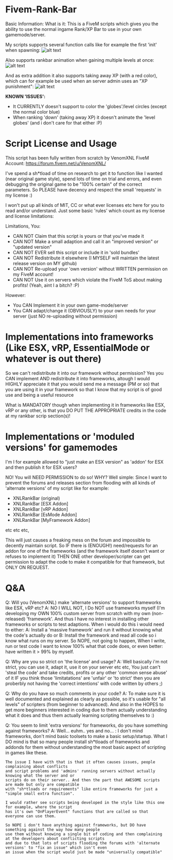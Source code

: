 # Fivem-Rank-Bar

Basic Information:
 What is it: This is a FiveM scripts which gives you the ability to use the normal
 ingame Rank/XP Bar to use in your own gamemode/server.
 
 My scripts supports several function calls like for example
 the first 'init' when spawning:
 ![alt text](https://github.com/VenomXNL/XNLRankBar/blob/master/ScreenShotExamples/InitialSetupDuringSpawn.gif)

Also supports rankbar animation when gaining multiple levels at once:
![alt text](https://github.com/VenomXNL/XNLRankBar/blob/master/ScreenShotExamples/MultipleLevelsUpAnimation.gif)

And as extra addition it also supports taking away XP (with a red color),
which can for example be used when an server admin uses an "XP punishment":
![alt text](https://github.com/VenomXNL/XNLRankBar/blob/master/ScreenShotExamples/TakingAwayXP.gif)

<b>KNOWN 'ISSUES':</b>
- It CURRENTLY doesn't support to color the 'globes'/level circles (except the normal color blue)
- When ranking 'down' (taking away XP) it doesn't animate the 'level globes' (and i don't care for that either :P)

<h1>
	Script License and Usage
</h1>

This script has been fully written from scratch by VenomXNL
FiveM Account: https://forum.fivem.net/u/VenomXNL/

I've spend a sh*tload of time on research to get it to function like
I wanted (near original game style), spend lots of time on trial 
and errors, and even debugging the original game to be "100% certain"
of the correct parameters. So PLEASE have decency and respect the
small 'requests' in my license :) 


I won't put up all kinds of MIT, CC or what ever licenses etc here for
you to read and/or understand. Just some basic 'rules' which count as
my license and license limitations:

Limitations, You:
 - CAN NOT Claim that this script is yours or that you've made it
 - CAN NOT Make a small adaption and call it an "improved version" or "updated version"
 - CAN NOT EVER sell this script or include it in 'sold bundles'
 - CAN NOT Redistribute it elsewhere (I MYSELF will maintain the latest release version on MY github)
 - CAN NOT Re-upload your 'own version' without WRITTEN permission on my FiveM account!
 - CAN NOT Use it on servers which violate the FiveM ToS about making profits! (Yeah, aint I a bitch? :P)

However:
 - You CAN Implement it in your own game-mode/server
 - You CAN adapt/change it (OBVIOUSLY) to your own needs for your server (just NO re-uploading without permission)
 
 <h1>
	Implementations into frameworks (Like ESX, vRP, EssentialMode or whatever is out there)
 </h1>
 So we can't redistribute it into our framework without permission?
 Yes you CAN implement AND redistribute it into frameworks, altough I would HIGHLY appreciate
 it that you would send me a message (PM or so) that you are using it in your framework so
 that I know that my script is of good use and being a useful resource
 
 What is MANDATORY though when implementing it in frameworks like ESX, vRP or any other,
 is that you DO PUT THE APPROPRIATE credits in the code at my rankbar scrip section(s)!

<h1>
	Implementations or 'moduled versions' for gamemodes
 </h1>
 I'm I for example allowed to "just make an ESX version" as 'addon' for ESX and then
 publish it for ESX users?
 
 NO! You will NEED PERMISSION to do so! 
 WHY? Well simple: Since I want to prevent the forums and releases section from flooding
 with all kinds of 'alternate versions' of my script like for example:
 - XNLRankBar (original)
 - XNLRankBar [ESX Addon]
 - XNLRankBar [vRP Addon]
 - XNLRankBar [EsMode Addon]
 - XNLRankBar [MyFramework Addon]
 
 etc etc etc,
 
 This will just causes a freaking mess on the forum and impossible to decently
 maintain script. So IF there is (ENOUGH!) need/requests for an addon for one of the
 frameworks (and the framework itself doesn't want or refuses to implement it) THEN
 ONE other developer/scripter can get permission to adapt the code to make it compatible
 for that framework, but ONLY ON REQUEST.
 
 <h1>
	Q&A
</h1>
 Q: Will you (VenomXNL) make 'alternate versions' to support frameworks like ESX, vRP etc?
 A: NO I WILL NOT, I Do NOT use frameworks myself (I'm developing my OWN 100% 
    custom server from scratch with my own (non-released) 'framework'. And thus I have no
	interest in installing other frameworks or scripts to test adaptions.
	When i would do this i would need to either:
	 A: Install a 'massive framework' and run it without knowing what the code's actually do
	 or B: Install the framework and read all code so i know what runs on my server.
	So NOPE, not going to happen, When I write, run or test code I want to know 100% what 
	that code does, or even better: have written it > 99% by myself.

 Q: Why are you so strict on 'the license' and usage?
 A: Well basically i'm not strict, you can use it, adapt it, use it on your server etc etc,
    You just can't 'steal the code' and take credits, profits or any other 'common sense abuse' of it 
	IF you think those 'limitatations' are 'unfair' or 'to strict' then you are proberbly not
	having the 'correct intentions' with code written by others ;)

 Q: Why do you have so much comments in your code?
 A: To make sure it is well documented and explained as clearly as possible, so it's usable for
    "all levels" of scripters (from beginner to advanced). And also in the HOPES to get more 
	beginners interested in coding due to them actually understanding what it does and thus
	them actually learning scripting themselves to :)
	
 Q: You seem to limit 'extra versions' for frameworks, do you have something against frameworks?
 A: Well... euhm.. yes and no... :
    I don't mind frameworks, don't mind basic toolsets to make a basic setup/startup.
	What I DO mind is that so many people install sh*tloads of frameworks and addonds for them
	without understanding the most basic aspect of scripting in games like these.
	
	The issue I have with that is that it often causes issues, people complaining about conflicts
	and script problems and 'admins' running servers without actually knowing what the server and or
	scripts do on their server.. And then the part that AWESOME scripts are made but only are compatible
	with "sh*tloads or requirements" like entire frameworks for just a "simple small extra function".
	
	I would rather see scripts being developed in the style like this one for example, where the script
	has it's own "OnPlayerEvent" functions that are called so that everyone can use them.
	
	So NOPE i don't have anything against frameworks, but DO have something against the way how many people
	use them without knowing a single bit of coding and then complaining at the developers about conflicting scripts
	and due to that lots of scripts flooding the forums with 'alternate versions' to "fix an issue" which isn't even
	an issue when the script would just be made "universally compatible"
	
